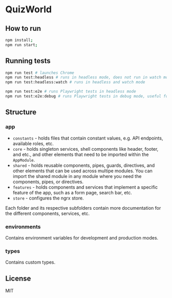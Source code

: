 # QuizWorld

## How to run
```bash
npm install;
npm run start;
```

## Running tests
```bash
npm run test # launches Chrome
npm run test:headless # runs in headless mode, does not run in watch mode
npm run test:headless:watch # runs in headless and watch mode

npm run test:e2e # runs Playwright tests in headless mode
npm run test:e2e:debug # runs Playwright tests in debug mode, useful for close inspection of specific tests
```

## Structure

### app
- ``constants`` - holds files that contain constant values, e.g. API endpoints, available roles, etc.
- ``core`` - holds singleton services, shell components like header, footer, and etc., and other elements that need to be imported within the ``AppModule``.
- ``shared`` - holds reusable components, pipes, guards, directives, and other elements that can be used across multipe modules. You can import the shared module in any module where you need the components, pipes, or directives.
- ``features`` - holds components and services that implement a specific feature of the app, such as a form page, search bar, etc.
- ``store`` - configures the ngrx store.

Each folder and its respective subfolders contain more documentation for the different components, services, etc.

### environments
Contains environment variables for development and production modes.

### types
Contains custom types.

## License
MIT